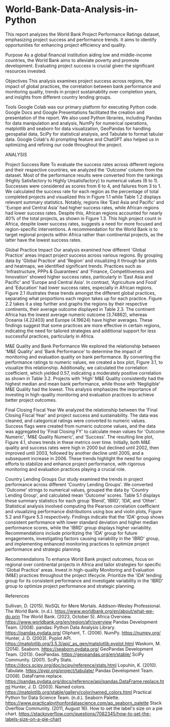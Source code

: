 # World-Bank-Data-Analysis-in-Python

This report analyzes the World Bank Project Performance Ratings dataset, emphasizing project success and performance trends. It aims to identify opportunities for enhancing project efficiency and quality.

Purpose 
As a global financial institution aiding low and middle-income countries, the World Bank aims to alleviate poverty and promote development. Evaluating project success is crucial given the significant resources invested.

Objectives 
This analysis examines project success across regions, the impact of global practices, the correlation between bank performance and monitoring quality, trends in project sustainability over completion years, and insights from different country lending groups.

Tools
Google Colab was our primary platform for executing Python code. Google Docs and Google Presentations facilitated the creation and presentation of the report. We also used Python libraries, including Pandas for data manipulation and analysis, NumPy for numerical operations, matplotlib and seaborn for data visualization, GeoPandas for handling geospatial data, SciPy for statistical analysis, and Tabulate to format tabular data. Google Colab's AI prompting feature and ChatGPT also helped us  in optimizing and refining our code throughout the project.

ANALYSIS

Project Success Rate
To evaluate the success rates across different regions and their respective countries, we analyzed the 'Outcome' column from the dataset. Most of the performance results were converted from the rankings (Highly Satisfactory to Highly Unsatisfactory) to numerical values (6 to 1). Successes were considered as scores from 6 to 4, and failures from 3 to 1.
We calculated the success rate for each region as the percentage of total completed projects and visualized this in Figure 1.1 while Table 1.2 displays relevant summary statistics. Notably, regions like 'East Asia and Pacific' and 'Europe and Central Asia' had higher success rates, while African regions had lower success rates. Despite this, African regions accounted for nearly 40% of the total projects, as shown in Figure 1.3.
This high project count in Africa, despite lower success rates, suggests a need for more focused and region-specific interventions. A recommendation for the World Bank is to target regional projects within Africa rather than continental projects, as the latter have the lowest success rates.

Global Practice Impact
Our analysis examined how different 'Global Practice' areas impact project success across various regions. By grouping data by 'Global Practice' and 'Region' and visualizing it through bar plots and heatmaps, we identified significant trends. Practices such as 'Infrastructure, PPPs & Guarantees' and 'Finance, Competitiveness and Innovation' showed higher success rates, particularly in 'East Asia and Pacific' and 'Europe and Central Asia'. In contrast, 'Agriculture and Food' and 'Education' had lower success rates, especially in African regions.
Figure 2.1 illustrates these trends amongst the different global practices, separating what proportions each region takes up for each practice. Figure 2.2 takes it a step further and graphs the regions by their respective continents, their average outcome displayed in Table 2.3. 
The continent Africa has the lowest average numeric outcome (3.74862), whereas Oceania (4.22403) and Europe (4.19624) have higher averages. These findings suggest that some practices are more effective in certain regions, indicating the need for tailored strategies and additional support for less successful practices, particularly in Africa.

M&E Quality and Bank Performance
We explored the relationship between 'M&E Quality' and 'Bank Performance' to determine the impact of monitoring and evaluation quality on bank performance. By converting the performance ratings to numeric values, we created a box plot, Figure 3.1, to visualize this relationship. Additionally, we calculated the correlation coefficient, which yielded 0.57, indicating a moderately positive correlation as shown in Table 3.2.
Projects with 'High' M&E Quality consistently had the highest median and mean bank performance, while those with 'Negligible' M&E Quality had the lowest. This analysis emphasizes the importance of investing in high-quality monitoring and evaluation practices to achieve better project outcomes.

Final Closing Fiscal Year 
We analyzed the relationship between the 'Final Closing Fiscal Year' and project success and sustainability. The data was cleaned, and categorical ratings were converted to numeric values. Success flags were created from numeric outcome values, and the data was aggregated by 'Final Closing FY' to calculate mean values for 'Outcome Numeric', 'M&E Quality Numeric', and 'Success'.
The resulting line plot, Figure 4.1, shows trends in these metrics over time. Initially, both M&E quality and success rates were high in 2000 but declined until 2002, then improved until 2003, followed by another decline until 2005, and a subsequent increase in 2006. These trends highlight the need for ongoing efforts to stabilize and enhance project performance, with rigorous monitoring and evaluation practices playing a crucial role.

Country Lending Groups
Our study examined the trends in project performance across different 'Country Lending Groups'. We converted 'Outcome' strings to numerical values, grouped the data by 'Country Lending Group', and calculated mean 'Outcome' scores.
Table 5.1 displays these summary statistics for each group ‘Blend’, ‘IBRD’, ‘IDA’, and ‘Other’. Statistical analysis involved computing the Pearson correlation coefficient and visualizing performance distributions using box and violin plots, Figure 5.2 and Figure 5.3 respectively.
Findings indicate that the 'IDA' group shows consistent performance with lower standard deviation and higher median performance scores, while the 'IBRD' group displays higher variability. Recommendations include prioritizing the 'IDA' group for future engagements, investigating factors causing variability in the 'IBRD' group, and implementing enhanced monitoring practices to optimize project performance and strategic planning.

Recommendations 
To enhance World Bank project outcomes, focus on regional over continental projects in Africa and tailor strategies for specific 'Global Practice' areas. Invest in high-quality Monitoring and Evaluation (M&E) practices throughout the project lifecycle. Prioritize the 'IDA' lending group for its consistent performance and investigate variability in the 'IBRD' group to optimize project performance and strategic planning.

References 

Sullivan, D. (2015). NoSQL for Mere Mortals. Addison-Wesley Professional.
The World Bank. (n.d.). https://www.worldbank.org/en/about/what-we-do.prin
The World Bank. (2023, October 5). Africa Overview. https://www.worldbank.org/en/region/afr/overview
Pandas Development Team. (2008). pandas: Python Data Analysis Library. https://pandas.pydata.org/
Oliphant, T. (2006). NumPy. https://numpy.org/
Hunter, J. D. (2003). Pyplot API. https://matplotlib.org/3.5.3/api/_as_gen/matplotlib.pyplot.html
Waskom, M. (2014). Seaborn. https://seaborn.pydata.org/
GeoPandas Development Team. (2013). GeoPandas. https://geopandas.org/en/stable/
SciPy Community. (2001). SciPy Stats. https://docs.scipy.org/doc/scipy/reference/stats.html
Lopuhin, K. (2010). Tabulate. https://pypi.org/project/tabulate/
Pandas Development Team. (2008). DataFrame.replace. https://pandas.pydata.org/docs/reference/api/pandas.DataFrame.replace.html
Hunter, J. D. (2003). Named colors. https://matplotlib.org/stable/gallery/color/named_colors.html
Practical Python for Data Science Team. (n.d.). Seaborn Palette. https://www.practicalpythonfordatascience.com/ap_seaborn_palette
Stack Overflow Community. (2011, August 16). How to set the label's size on a pie chart. https://stackoverflow.com/questions/7082345/how-to-set-the-labels-size-on-a-pie-chart
